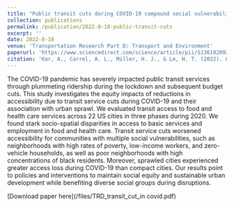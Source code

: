 ```yaml
---
title: "Public transit cuts during COVID-19 compound social vulnerability in 22 US cities"
collection: publications
permalink: /publication/2022-8-18-public-transit-cuts
excerpt: ''
date: 2022-8-18
venue: 'Transportation Research Part D: Transport and Environment'
paperurl: 'https://www.sciencedirect.com/science/article/pii/S1361920922002619'
citation: 'Kar, A., Carrel, A. L., Miller, H. J., & Le, H. T. (2022). &quot;Public transit cuts during COVID-19 compound social vulnerability in 22 US cities.&quot; <i>Transportation Research Part D: Transport and Environment</i>.'
---
```

The COVID-19 pandemic has severely impacted public transit services through plummeting ridership during the lockdown and subsequent budget cuts. This study investigates the equity impacts of reductions in accessibility due to transit service cuts during COVID-19 and their association with urban sprawl. We evaluated transit access to food and health care services across 22 US cities in three phases during 2020. We found stark socio-spatial disparities in access to basic services and employment in food and health care. Transit service cuts worsened accessibility for communities with multiple social vulnerabilities, such as neighborhoods with high rates of poverty, low-income workers, and zero-vehicle households, as well as poor neighborhoods with high concentrations of black residents. Moreover, sprawled cities experienced greater access loss during COVID-19 than compact cities. Our results point to policies and interventions to maintain social equity and sustainable urban development while benefiting diverse social groups during disruptions.

[Download paper here](/files/TRD_transit_cut_in covid.pdf)
